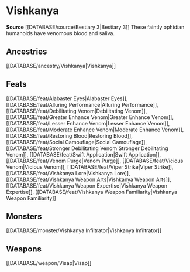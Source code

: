 ﻿---
id: '369'
name: Vishkanya
rarity: Common
source: '[[DATABASE/source/Bestiary 3|Bestiary 3]]'
trait:
- Vishkanya
type: Trait

---
# Vishkanya

**Source** [[DATABASE/source/Bestiary 3|Bestiary 3]]
These faintly ophidian humanoids have venomous blood and saliva.

## Ancestries

[[DATABASE/ancestry/Vishkanya|Vishkanya]]

## Feats

[[DATABASE/feat/Alabaster Eyes|Alabaster Eyes]], [[DATABASE/feat/Alluring Performance|Alluring Performance]], [[DATABASE/feat/Debilitating Venom|Debilitating Venom]], [[DATABASE/feat/Greater Enhance Venom|Greater Enhance Venom]], [[DATABASE/feat/Lesser Enhance Venom|Lesser Enhance Venom]], [[DATABASE/feat/Moderate Enhance Venom|Moderate Enhance Venom]], [[DATABASE/feat/Restoring Blood|Restoring Blood]], [[DATABASE/feat/Social Camouflage|Social Camouflage]], [[DATABASE/feat/Stronger Debilitating Venom|Stronger Debilitating Venom]], [[DATABASE/feat/Swift Application|Swift Application]], [[DATABASE/feat/Venom Purge|Venom Purge]], [[DATABASE/feat/Vicious Venom|Vicious Venom]], [[DATABASE/feat/Viper Strike|Viper Strike]], [[DATABASE/feat/Vishkanya Lore|Vishkanya Lore]], [[DATABASE/feat/Vishkanya Weapon Arts|Vishkanya Weapon Arts]], [[DATABASE/feat/Vishkanya Weapon Expertise|Vishkanya Weapon Expertise]], [[DATABASE/feat/Vishkanya Weapon Familiarity|Vishkanya Weapon Familiarity]]

## Monsters

[[DATABASE/monster/Vishkanya Infiltrator|Vishkanya Infiltrator]]

## Weapons

[[DATABASE/weapon/Visap|Visap]]